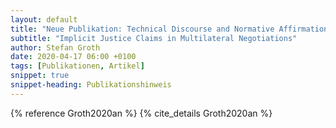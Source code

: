 ```yaml
---
layout: default
title: "Neue Publikation: Technical Discourse and Normative Affirmations"
subtitle: "Implicit Justice Claims in Multilateral Negotiations"
author: Stefan Groth
date: 2020-04-17 06:00 +0100
tags: [Publikationen, Artikel]
snippet: true
snippet-heading: Publikationshinweis
---
```

{% reference Groth2020an %} {% cite_details Groth2020an %}

